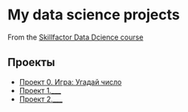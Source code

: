 # My data science projects
From the [Skillfactor Data Dcience course](https://apps.skillfactory.ru/learning/course/course-v1:Skillfactory+DSMED+2023/block-v1:Skillfactory+DSMED+2023+type@sequential+block@d08e512bf8264286966cb9ef71bd16d4/block-v1:Skillfactory+DSMED+2023+type@vertical+block@3091cda791254a738bcce75892b876a5)

## Проекты

* [Проект 0. Игра: Угадай число]() 
* [Проект 1.___](___)
* [Проект 2.___](___)